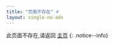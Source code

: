 ```yaml
---
title: "页面不存在" #
layout: single-no-ads
---
```


此页面不存在,请返回 [主页](https://r-yatian.github.io)
{: .notice--info}
